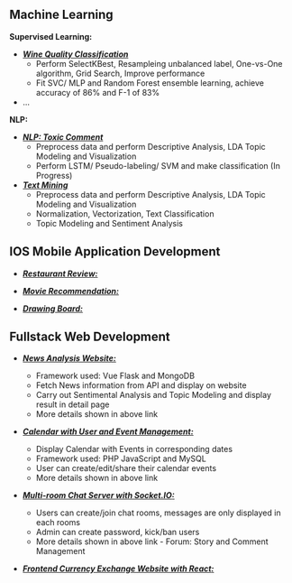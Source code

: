 
## Machine Learning

**Supervised Learning:**

-   _**[Wine Quality Classification](https://github.com/QY-W/ML-Archive-/tree/main/Wine%20Quality%20Classification)**_
    -   Perform SelectKBest, Resampleing unbalanced label, One-vs-One algorithm, Grid Search, Improve performance
    -   Fit SVC/ MLP and Random Forest ensemble learning, achieve accuracy of 86% and F-1 of 83%
-   ...

**NLP:**

-   _**[NLP: Toxic Comment](https://github.com/QY-W/Comments_NLP_Classification)**_
    -   Preprocess data and perform Descriptive Analysis, LDA Topic Modeling and Visualization
    -   Perform LSTM/ Pseudo-labeling/ SVM and make classification (In Progress)
-   _**[Text Mining](https://github.com/QY-W/ML-Archive-/tree/main/Text%20Mining)**_
    -   Preprocess data and perform Descriptive Analysis, LDA Topic Modeling and Visualization
    -   Normalization, Vectorization, Text Classification
    -   Topic Modeling and Sentiment Analysis

## [](https://github.com/QY-W/index#ios-mobile-application-development)[](https://github.com/QY-W/index#ios-mobile-application-development)IOS Mobile Application Development

-   _**[Restaurant Review:](https://github.com/QY-W/IOS-Archive/tree/main/Restaurant%20Review)**_
    
-   _**[Movie Recommendation:](https://github.com/QY-W/IOS-Archive/tree/main/Movie%20Recommendation)**_
    
-   _**[Drawing Board:](https://github.com/QY-W/IOS-Archive/tree/main/Drawing%20Board)**_
    

## [](https://github.com/QY-W/index#fullstack-web-development)[](https://github.com/QY-W/index#fullstack-web-development)Fullstack Web Development

-   _**[News Analysis Website:](https://github.com/QY-W/news-analysis)**_
    
    -   Framework used: Vue Flask and MongoDB
    -   Fetch News information from API and display on website
    -   Carry out Sentimental Analysis and Topic Modeling and display result in detail page
    -   More details shown in above link
-   _**[**Calendar with User and Event Management**:](https://github.com/QY-W/Web_Dev_Projects/tree/main/Calendar%20with%20User%20and%20Event%20Management)**_
    
    -   Display Calendar with Events in corresponding dates
    -   Framework used: PHP JavaScript and MySQL
    -   User can create/edit/share their calendar events
    -   More details shown in above link
-   _**[**Multi-room Chat Server with Socket.IO**:](https://github.com/QY-W/Web_Dev_Projects/tree/main/Calendar%20with%20User%20and%20Event%20Management)**_
    
    -   Users can create/join chat rooms, messages are only displayed in each rooms
    -   Admin can create password, kick/ban users
    -   More details shown in above link - Forum: Story and Comment Management
-   _**[**Frontend Currency Exchange Website with React**:](https://github.com/QY-W/Web_Dev_Projects/tree/main/Calendar%20with%20User%20and%20Event%20Management)**_
